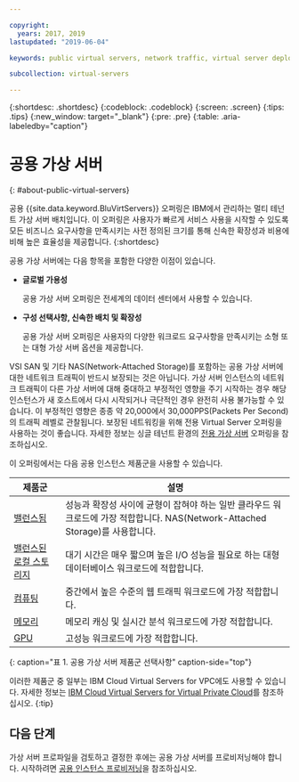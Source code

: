 ```yaml
---

copyright:
  years: 2017, 2019
lastupdated: "2019-06-04"

keywords: public virtual servers, network traffic, virtual server deployment

subcollection: virtual-servers

---
```


{:shortdesc: .shortdesc}
{:codeblock: .codeblock}
{:screen: .screen}
{:tips: .tips}
{:new_window: target="_blank"}
{:pre: .pre}
{:table: .aria-labeledby="caption"}

# 공용 가상 서버
{: #about-public-virtual-servers}

공용 {{site.data.keyword.BluVirtServers}} 오퍼링은 IBM에서 관리하는 멀티 테넌트 가상 서버 배치입니다. 이 오퍼링은 사용자가 빠르게 서비스 사용을 시작할 수 있도록 모든 비즈니스 요구사항을 만족시키는 사전 정의된 크기를 통해 신속한 확장성과 비용에 비해 높은 효율성을 제공합니다.
{:shortdesc}

공용 가상 서버에는 다음 항목을 포함한 다양한 이점이 있습니다.

* **글로벌 가용성** 

    공용 가상 서버 오퍼링은 전세계의 데이터 센터에서 사용할 수 있습니다.

* **구성 선택사항, 신속한 배치 및 확장성** 

    공용 가상 서버 오퍼링은 사용자의 다양한 워크로드 요구사항을 만족시키는 소형 또는 대형 가상 서버 옵션을 제공합니다.

VSI SAN 및 기타 NAS(Network-Attached Storage)를 포함하는 공용 가상 서버에 대한 네트워크 트래픽이 반드시 보장되는 것은 아닙니다. 가상 서버 인스턴스의 네트워크 트래픽이 다른 가상 서버에 대해 중대하고 부정적인 영향을 주기 시작하는 경우 해당 인스턴스가 새 호스트에서 다시 시작되거나 극단적인 경우 완전히 사용 불가능할 수 있습니다. 이 부정적인 영향은 종종 약 20,000에서 30,000PPS(Packets Per Second)의 트래픽 레벨로 관찰됩니다.  보장된 네트워킹을 위해 전용 Virtual Server 오퍼링을 사용하는 것이 좋습니다. 자세한 정보는 싱글 테넌트 환경의 [전용 가상 서버](/docs/vsi?topic=virtual-servers-about-dedicated-virtual-servers#about-dedicated-virtual-servers) 오퍼링을 참조하십시오.

이 오퍼링에서는 다음 공용 인스턴스 제품군을 사용할 수 있습니다.  

| 제품군 |설명                                                                                              |
| ----------------------- | -------------------------------------------------------------------------------------------------------- | 
|[밸런스됨](/docs/vsi?topic=virtual-servers-balanced#balanced) |성능과 확장성 사이에 균형이 잡혀야 하는 일반 클라우드 워크로드에 가장 적합합니다. NAS(Network-Attached Storage)를 사용합니다. |
|[밸런스된 로컬 스토리지](/docs/vsi?topic=virtual-servers-balanced-local-storage#balanced-local-storage) | 대기 시간은 매우 짧으며 높은 I/O 성능을 필요로 하는 대형 데이터베이스 워크로드에 적합합니다. |
|[컴퓨팅](/docs/vsi?topic=virtual-servers-compute#compute) |중간에서 높은 수준의 웹 트래픽 워크로드에 가장 적합합니다.|
|[메모리](/docs/vsi?topic=virtual-servers-memory#memory)  |메모리 캐싱 및 실시간 분석 워크로드에 가장 적합합니다. |
|[GPU](/docs/vsi?topic=virtual-servers-gpu#gpu)  |고성능 워크로드에 가장 적합합니다.
{: caption="표 1. 공용 가상 서버 제품군 선택사항" caption-side="top"}

이러한 제품군 중 일부는 IBM Cloud Virtual Servers for VPC에도 사용할 수 있습니다. 자세한 정보는 [IBM Cloud Virtual Servers for Virtual Private Cloud](/docs/vpc-on-classic-vsi?topic=vpc-on-classic-vsi-getting-started)를 참조하십시오.
{:tip}

## 다음 단계

가상 서버 프로파일을 검토하고 결정한 후에는 공용 가상 서버를 프로비저닝해야 합니다. 시작하려면 [공용 인스턴스 프로비저닝](/docs/vsi?topic=virtual-servers-ordering-vs-public#ordering-vs-public)을 참조하십시오.
